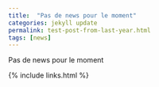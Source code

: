 ```yaml
---
title:  "Pas de news pour le moment"
categories: jekyll update
permalink: test-post-from-last-year.html
tags: [news]
---
```


Pas de news pour le moment

{% include links.html %}
